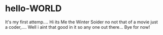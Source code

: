 # hello-WORLD
It's my first attemp....
Hi its Me the Winter Soider no not that of a movie just a coder,.... 
Well i aint that good in it so any one out there...
Bye for now!
